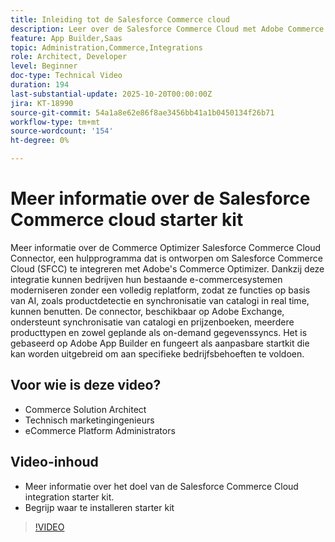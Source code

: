 ```yaml
---
title: Inleiding tot de Salesforce Commerce cloud
description: Leer over de Salesforce Commerce Cloud met Adobe Commerce Optimizer die de SFC Schakelaar gebruikt.
feature: App Builder,Saas
topic: Administration,Commerce,Integrations
role: Architect, Developer
level: Beginner
doc-type: Technical Video
duration: 194
last-substantial-update: 2025-10-20T00:00:00Z
jira: KT-18990
source-git-commit: 54a1a8e62e86f8ae3456bb41a1b0450134f26b71
workflow-type: tm+mt
source-wordcount: '154'
ht-degree: 0%

---
```



# Meer informatie over de Salesforce Commerce cloud starter kit

Meer informatie over de Commerce Optimizer Salesforce Commerce Cloud Connector, een hulpprogramma dat is ontworpen om Salesforce Commerce Cloud (SFCC) te integreren met Adobe&#39;s Commerce Optimizer. Dankzij deze integratie kunnen bedrijven hun bestaande e-commercesystemen moderniseren zonder een volledig replatform, zodat ze functies op basis van AI, zoals productdetectie en synchronisatie van catalogi in real time, kunnen benutten. De connector, beschikbaar op Adobe Exchange, ondersteunt synchronisatie van catalogi en prijzenboeken, meerdere producttypen en zowel geplande als on-demand gegevenssyncs. Het is gebaseerd op Adobe App Builder en fungeert als aanpasbare startkit die kan worden uitgebreid om aan specifieke bedrijfsbehoeften te voldoen.

## Voor wie is deze video?

* Commerce Solution Architect
* Technisch marketingingenieurs
* eCommerce Platform Administrators

## Video-inhoud

* Meer informatie over het doel van de Salesforce Commerce Cloud integration starter kit.
* Begrijp waar te installeren starter kit

>[!VIDEO](https://video.tv.adobe.com/v/3476019?captions=dut&learn=on)
